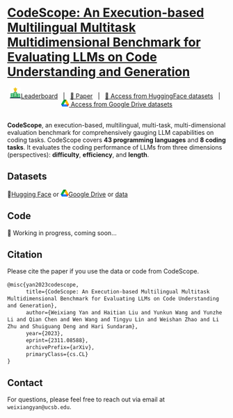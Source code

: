 # [CodeScope: An Execution-based Multilingual Multitask Multidimensional Benchmark for Evaluating LLMs on Code Understanding and Generation](https://haitianliu22.github.io/code-scope-benchmark/)



<div align="center">
    <a href="https://haitianliu22.github.io/code-scope-benchmark/"><img src="./images/leaderboard.png">Leaderboard</a> &nbsp;&nbsp;|&nbsp;&nbsp;
    <a href="https://arxiv.org/pdf/2311.08588.pdf">📄 Paper</a> &nbsp;&nbsp;|&nbsp;&nbsp;
    <a href="https://huggingface.co/datasets/WeixiangYan/CodeScope">🤗 Access from HuggingFace datasets</a> &nbsp;&nbsp;|&nbsp;&nbsp;
    <a href="https://drive.google.com/file/d/1TdwR_RKjgtHhAdDO2Gn2q-fZcBcmmy-j/view?usp=sharing"><img src="./images/google_drive.png"> Access from Google Drive datasets</a>
</div>

<br>

**CodeScope**, an execution-based, multilingual, multi-task, multi-dimensional evaluation benchmark for comprehensively gauging LLM capabilities on coding tasks. CodeScope covers **43 programming languages** and **8 coding tasks**. It evaluates the coding performance of LLMs from three dimensions (perspectives): **difficulty**, **efficiency**, and **length**.





## Datasets
🤗[Hugging Face](https://huggingface.co/datasets/WeixiangYan/CodeScope) or  <img src="./images/google_drive.png">[Google Drive](https://drive.google.com/file/d/1TdwR_RKjgtHhAdDO2Gn2q-fZcBcmmy-j/view?usp=sharing) or [data](https://github.com/WeixiangYAN/CodeScope/tree/main/data)


## Code
🚧 Working in progress, coming soon...


## Citation
Please cite the paper if you use the data or code from CodeScope.
```
@misc{yan2023codescope,
      title={CodeScope: An Execution-based Multilingual Multitask Multidimensional Benchmark for Evaluating LLMs on Code Understanding and Generation},
      author={Weixiang Yan and Haitian Liu and Yunkun Wang and Yunzhe Li and Qian Chen and Wen Wang and Tingyu Lin and Weishan Zhao and Li Zhu and Shuiguang Deng and Hari Sundaram},
      year={2023},
      eprint={2311.08588},
      archivePrefix={arXiv},
      primaryClass={cs.CL}
}
```

## Contact
For questions, please feel free to reach out via email at ``weixiangyan@ucsb.edu``.

